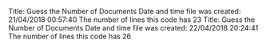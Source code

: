 Title:  Guess the Number of Documents
Date and time file was created: 
21/04/2018 00:57:40
The number of lines this code has 
      23
Title:  Guess the Number of Documents
Date and time file was created: 
22/04/2018 20:24:41
The number of lines this code has 
      26
